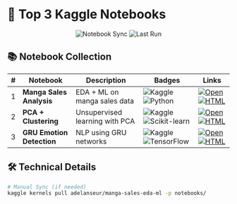 # 🧠 Top 3 Kaggle Notebooks

<div align="center">
  
![Notebook Sync](https://img.shields.io/badge/🔗_Auto_Synced-Daily-20BEFF?style=flat-square) 
![Last Run](https://img.shields.io/github/last-commit/Anseuradel/Kaggle-top-3-notebooks?label=Last%20Sync&style=flat-square)

</div>

## 📚 Notebook Collection

<div align="center">

| # | Notebook | Description | Badges | Links |
|---|----------|-------------|--------|-------|
| 1 | **Manga Sales Analysis** | EDA + ML on manga sales data | ![Kaggle](https://img.shields.io/badge/Kaggle-Notebook-20BEFF?logo=kaggle) ![Python](https://img.shields.io/badge/Python-3.10+-blue?logo=python) | [![Open](https://img.shields.io/badge/▶_Notebook-181717?logo=github)](1_Manga_Sales.ipynb) [![HTML](https://img.shields.io/badge/📊_HTML_Preview-E44D26?logo=html5)](1_Manga_Sales.html) |
| 2 | **PCA + Clustering** | Unsupervised learning with PCA | ![Kaggle](https://img.shields.io/badge/Kaggle-Notebook-20BEFF?logo=kaggle) ![Scikit-learn](https://img.shields.io/badge/Scikit--Learn-orange?logo=scikit-learn) | [![Open](https://img.shields.io/badge/▶_Notebook-181717?logo=github)](2_Clustering_PCA_KMeans.ipynb) [![HTML](https://img.shields.io/badge/📊_HTML_Preview-E44D26?logo=html5)](2_Clustering_PCA_KMeans.html) |
| 3 | **GRU Emotion Detection** | NLP using GRU networks | ![Kaggle](https://img.shields.io/badge/Kaggle-Notebook-20BEFF?logo=kaggle) ![TensorFlow](https://img.shields.io/badge/TensorFlow-FF6F00?logo=tensorflow) | [![Open](https://img.shields.io/badge/▶_Notebook-181717?logo=github)](3_NLP_GRU_Emotions.ipynb) [![HTML](https://img.shields.io/badge/📊_HTML_Preview-E44D26?logo=html5)](3_NLP_GRU_Emotions.html) |

</div>

## 🛠️ Technical Details

```bash
# Manual Sync (if needed)
kaggle kernels pull adelanseur/manga-sales-eda-ml -p notebooks/
